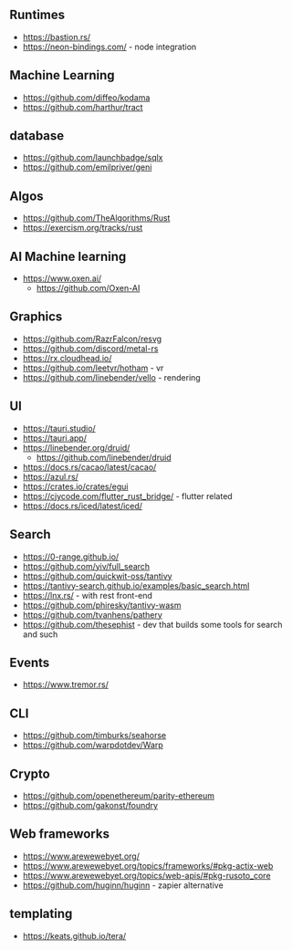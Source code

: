 ## Runtimes

- https://bastion.rs/
- https://neon-bindings.com/ - node integration

## Machine Learning

- https://github.com/diffeo/kodama
- https://github.com/harthur/tract

## database
- https://github.com/launchbadge/sqlx
- https://github.com/emilpriver/geni

## Algos

- https://github.com/TheAlgorithms/Rust
- https://exercism.org/tracks/rust

## AI Machine learning

- https://www.oxen.ai/
    - https://github.com/Oxen-AI

## Graphics

- https://github.com/RazrFalcon/resvg
- https://github.com/discord/metal-rs
- https://rx.cloudhead.io/
- https://github.com/leetvr/hotham - vr
- https://github.com/linebender/vello - rendering

## UI

- https://tauri.studio/
- https://tauri.app/
- https://linebender.org/druid/
    - https://github.com/linebender/druid
- https://docs.rs/cacao/latest/cacao/
- https://azul.rs/
- https://crates.io/crates/egui
- https://cjycode.com/flutter_rust_bridge/ - flutter related
- https://docs.rs/iced/latest/iced/

## Search
- https://0-range.github.io/
- https://github.com/yiv/full_search 
- https://github.com/quickwit-oss/tantivy
- https://tantivy-search.github.io/examples/basic_search.html
- https://lnx.rs/ - with rest front-end
- https://github.com/phiresky/tantivy-wasm
- https://github.com/tvanhens/pathery
- https://github.com/thesephist - dev that builds some tools for search and such

## Events

- https://www.tremor.rs/

## CLI

- https://github.com/timburks/seahorse
- https://github.com/warpdotdev/Warp

## Crypto

- https://github.com/openethereum/parity-ethereum
- https://github.com/gakonst/foundry

## Web frameworks

- https://www.arewewebyet.org/
- https://www.arewewebyet.org/topics/frameworks/#pkg-actix-web
- https://www.arewewebyet.org/topics/web-apis/#pkg-rusoto_core
- https://github.com/huginn/huginn - zapier alternative

## templating

- https://keats.github.io/tera/